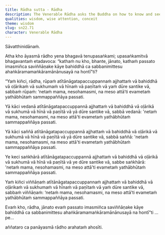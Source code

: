 ```yaml
---
title: Rādha sutta - Rādha
description: The Venerable Rādha asks the Buddha on how to know and see so that the underlying tendencies to self-identification, possessiveness, and pride cease to arise.
qualities: wisdom, wise attention, conceit
theme: wisdom
slug: sn22.71
character: Venerable Rādha
---
```


Sāvatthinidānaṁ.

Atha kho āyasmā rādho yena bhagavā tenupasaṅkami; upasaṅkamitvā bhagavantaṁ etadavoca: “kathaṁ nu kho, bhante, jānato, kathaṁ passato imasmiñca saviññāṇake kāye bahiddhā ca sabbanimittesu ahaṅkāramamaṅkāramānānusayā na hontī”ti?

“Yaṁ kiñci, rādha, rūpaṁ atītānāgatapaccuppannaṁ ajjhattaṁ vā bahiddhā vā oḷārikaṁ vā sukhumaṁ vā hīnaṁ vā paṇītaṁ vā yaṁ dūre santike vā, sabbaṁ rūpaṁ: ‘netaṁ mama, nesohamasmi, na meso attā’ti evametaṁ yathābhūtaṁ sammappaññāya passati.

Yā kāci vedanā atītānāgatapaccuppannā ajjhattaṁ vā bahiddhā vā oḷārikā vā sukhumā vā hīnā vā paṇītā vā yā dūre santike vā, sabbā vedanā: 'netaṁ mama, nesohamasmi, na meso attā'ti evametaṁ yathābhūtaṁ sammappaññāya passati.

Yā kāci saññā atītānāgatapaccuppannā ajjhattaṁ vā bahiddhā vā oḷārikā vā sukhumā vā hīnā vā paṇītā vā yā dūre santike vā, sabbā saññā: 'netaṁ mama, nesohamasmi, na meso attā'ti evametaṁ yathābhūtaṁ sammappaññāya passati.

Ye keci saṅkhārā atītānāgatapaccuppannā ajjhattaṁ vā bahiddhā vā oḷārikā vā sukhumā vā hīnā vā paṇītā vā ye dūre santike vā, sabbe saṅkhārā: 'netaṁ mama, nesohamasmi, na meso attā'ti evametaṁ yathābhūtaṁ sammappaññāya passati.

Yaṁ kiñci viññāṇaṁ atītānāgatapaccuppannaṁ ajjhattaṁ vā bahiddhā vā oḷārikaṁ vā sukhumaṁ vā hīnaṁ vā paṇītaṁ vā yaṁ dūre santike vā, sabbaṁ viññāṇaṁ: ‘netaṁ mama, nesohamasmi, na meso attā’ti evametaṁ yathābhūtaṁ sammappaññāya passati.

Evaṁ kho, rādha, jānato evaṁ passato imasmiñca saviññāṇake kāye bahiddhā ca sabbanimittesu ahaṅkāramamaṅkāramānānusayā na hontī”ti …pe…

aññataro ca panāyasmā rādho arahataṁ ahosīti.
